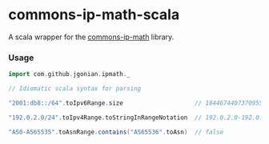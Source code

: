 # commons-ip-math-scala

A scala wrapper for the [commons-ip-math](https://github.com/jgonian/commons-ip-math) library.

### Usage

```scala
import com.github.jgonian.ipmath._

// Idiomatic scala syntax for parsing

"2001:db8::/64".toIpv6Range.size                    // 18446744073709551616

"192.0.2.0/24".toIpv4Range.toStringInRangeNotation  // 192.0.2.0-192.0.2.255

"AS0-AS65535".toAsnRange.contains("AS65536".toAsn)  // false
```
